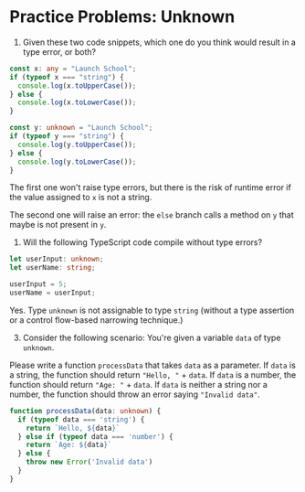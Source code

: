 # Practice Problems: Unknown

1. Given these two code snippets, which one do you think would result in a type error, or both?

```ts
const x: any = "Launch School";
if (typeof x === "string") {
  console.log(x.toUpperCase());
} else {
  console.log(x.toLowerCase());
}
```

```ts
const y: unknown = "Launch School";
if (typeof y === "string") {
  console.log(y.toUpperCase());
} else {
  console.log(y.toLowerCase());
}
```

The first one won't raise type errors, but there is the risk of runtime error if the value assigned to `x` is not a string.

The second one will raise an error: the `else` branch calls a method on `y` that maybe is not present in `y`.

1. Will the following TypeScript code compile without type errors?

```ts
let userInput: unknown;
let userName: string;

userInput = 5;
userName = userInput;
```

Yes. Type `unknown` is not assignable to type `string` (without a type assertion or a control flow-based narrowing technique.)

3. Consider the following scenario: You're given a variable `data` of type `unknown`.

Please write a function `processData` that takes `data` as a parameter. If `data` is a string, the function should return `"Hello, "` + `data`. If `data` is a number, the function should return `"Age: "` + `data`. If `data` is neither a string nor a number, the function should throw an error saying `"Invalid data"`.

```ts
function processData(data: unknown) {
  if (typeof data === 'string') {
    return `Hello, ${data}`
  } else if (typeof data === 'number') {
    return `Age: ${data}`
  } else {
    throw new Error('Invalid data')
  }
}
```